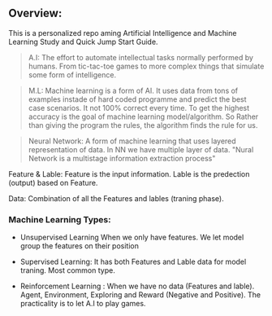 ## Overview:
This is a personalized repo aming Artificial Intelligence and Machine Learning Study and Quick Jump Start Guide.

> A.I: The effort to automate intellectual tasks normally performed by humans. From tic-tac-toe games to more complex things that simulate some form of intelligence. 

> M.L: Machine learning is a form of AI. It uses data from tons of examples instade of hard coded programme and predict the best case scenarios. It not 100% correct every time. To get the highest accuracy is the goal of machine learning model/algorithm. So Rather than giving the program the rules, the algorithm finds the rule for us.


> Neural Network: A form of machine learning that uses layered representation of data. In NN we have multiple layer of data. 
"Nural Network is a multistage information extraction process"

Feature & Lable: Feature is the input information. Lable is the predection (output) based on Feature.

Data: Combination of all the Features and lables (traning phase). 

### Machine Learning Types:
- Unsupervised Learning
    When we only have features. We let model group the features on their position

- Supervised Learning:
    It has both Features and Lable data for model traning. Most common type.

- Reinforcement Learning :
    When we have no data (Features and lable). Agent, Environment, Exploring and Reward (Negative and Positive). The practicality is to let A.I to play games. 
